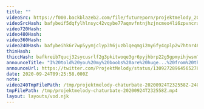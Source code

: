 ```yaml
---
title: ""
videoSrc: https://f000.backblazeb2.com/file/futureporn/projektmelody_2020-09-24_23-24-51.mkv
videoSrcHash: bafybeif5dqfylhlnsyc42vqybe77aqmvfntnjhzjncmeo4li6zpvncrazq?filename=projektmelody-chaturbate-20200924T232558Z-source.mp4
video720Hash: 
video480Hash: 
video360Hash: 
video240Hash: bafybeihk6r7wp5yymjclyp3h6juzblqeqmgi2my6fy4qplp2w7htnr46cu?filename=projektmelody-chaturbate-20200924T232558Z-240p.mp4
thinHash: 
thiccHash: bafkreib7qucj32sycusrlf2g3pkitwoqe3gr6pyjhbrp22g5gpmyihjwsm?filename=20200924T232558Z-thicc.jpg
announceTitle: "I%20told%20you%20my%20boobs%20are%20huge...%20from%20this%20angle....%20%20I%20fixed%20everything%20and%20I%27m%20live%20on%20CB%21%21"
announceUrl: https://twitter.com/ProjektMelody/status/1309272896456527872
date: 2020-09-24T09:25:58.000Z
note: 
video240TmpFilePath: /tmp/projektmelody-chaturbate-20200924T232558Z-240p.mp4
tmpFilePath: /tmp/projektmelody-chaturbate-20200924T232558Z.mp4
layout: layouts/vod.njk
---
```

